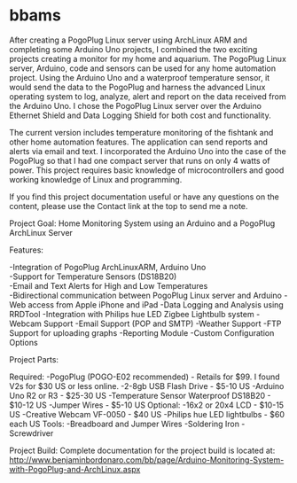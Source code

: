 bbams
=====

After creating a PogoPlug Linux server using ArchLinux ARM and completing some Arduino Uno projects, I combined the two exciting projects creating a monitor for my home and aquarium. The PogoPlug Linux server, Arduino, code and sensors can be used for any home automation project. Using the Arduino Uno and a waterproof temperature sensor, it would send the data to the PogoPlug and harness the advanced Linux operating system to log, analyze, alert and report on the data received from the Arduino Uno. I chose the PogoPlug Linux server over the Arduino Ethernet Shield and Data Logging Shield for both cost and functionality.

The current version includes temperature monitoring of the fishtank and other home automation features. The application can send reports and alerts via email and text. I incorporated the Arduino Uno into the case of the PogoPlug so that I had one compact server that runs on only 4 watts of power. This project requires basic knowledge of microcontrollers and good working knowledge of Linux and programming.

If you find this project documentation useful or have any questions on the content, please use the Contact link at the top to send me a note.

Project Goal: Home Monitoring System using an Arduino and a PogoPlug ArchLinux Server

Features:

-Integration of PogoPlug ArchLinuxARM, Arduino Uno<br>
-Support for Temperature Sensors (DS18B20)<br>
-Email and Text Alerts for High and Low Temperatures<br>
-Bidirectional communication between PogoPlug Linux server and Arduino
-Web access from Apple iPhone and iPad
-Data Logging and Analysis using RRDTool
-Integration with Philips hue LED Zigbee Lightbulb system
-Webcam Support
-Email Support (POP and SMTP)
-Weather Support
-FTP Support for uploading graphs
-Reporting Module
-Custom Configuration Options
 

Project Parts:

 Required:
 -PogoPlug (POGO-E02 recommended) - Retails for $99. I found V2s for $30 US or less online.
 -2-8gb USB Flash Drive - $5-10 US
 -Arduino Uno R2 or R3 - $25-30 US
 -Temperature Sensor Waterproof DS18B20 - $10-12 US
 -Jumper Wires - $5-10 US
 Optional:
 -16x2 or 20x4 LCD - $10-15 US
 -Creative Webcam VF-0050 - $40 US
 -Philips hue LED lightbulbs - $60 each US
 Tools:
 -Breadboard and Jumper Wires
 -Soldering Iron
 -Screwdriver

Project Build:
Complete documentation for the project build is located at: 
http://www.benjaminbordonaro.com/bb/page/Arduino-Monitoring-System-with-PogoPlug-and-ArchLinux.aspx

